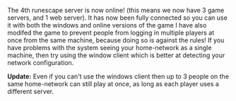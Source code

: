 The 4th runescape server is now online! (this means we now have 3 game servers, and 1 web server). It has now been fully connected so you can use it with both the windows and online versions of the game
I have also modifed the game to prevent people from logging in multiple players at once from the same machine, because doing so is against the rules! If you have problems with the system seeing your home-network as a single machine, then try using the window client which is better at detecting your network configuration.

**Update:** Even if you can't use the windows client then up to 3 people on the same home-network can still play at once, as long as each player uses a different server.
